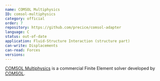 ```yaml
---
name: COMSOL Multiphysics
ID: comsol-multiphysics
category: official
order: 7
repository: https://github.com/precice/comsol-adapter
language: C
status: out-of-date
application: Fluid-Structure Interaction (structure part)
can-write: Displacements
can-read: Forces
versions:
---
```


[COMSOL Multiphysics](https://www.comsol.com/comsol-multiphysics) is a commercial Finite Element solver developed by [COMSOL](https://www.comsol.com/).
